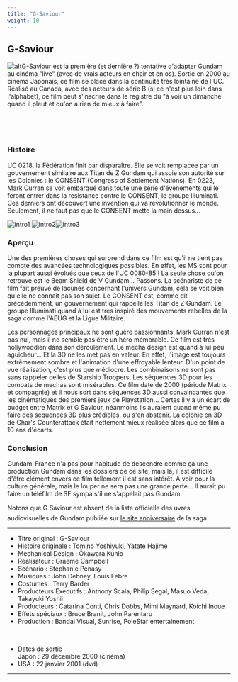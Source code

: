```yaml
---
title: "G-Saviour"
weight: 10
---
```


G-Saviour
---------


![alt](/images/stories/saga/gsaviour/images/index.jpg)G-Saviour est la première (et dernière ?) tentative d'adapter Gundam au cinéma "live" (avec de vrais acteurs en chair et en os). Sortie en 2000 au cinéma Japonais, ce film se place dans la continuité très lointaine de l'UC. Réalisé au Canada, avec des acteurs de série B (si ce n'est plus loin dans l'alphabet), ce film peut s'inscrire dans le registre du "à voir un dimanche quand il pleut et qu'on a rien de mieux à faire".


 


 


### Histoire


UC 0218, la Fédération finit par disparaître. Elle se voit remplacée par un gouvernement similaire aux Titan de Z Gundam qui assoie son autorité sur les Colonies : le CONSENT (Congress of Settlement Nations). En 0223, Mark Curran se voit embarqué dans toute une série d'évènements qui le feront entrer dans la resistance contre le CONSENT, le groupe Illuminati. Ces derniers ont découvert une invention qui va révolutionner le monde. Seulement, il ne faut pas que le CONSENT mette la main dessus...


![intro1](/images/stories/saga/gsaviour/intro1.jpg) ![intro2](/images/stories/saga/gsaviour/intro2.jpg)![intro3](/images/stories/saga/gsaviour/intro3.jpg)
### Aperçu


Une des premières choses qui surprend dans ce film est qu'il ne tient pas compte des avancées technologiques possibles. En effet, les MS sont pour la plupart aussi évolués que ceux de l'UC 0080-85 ! La seule chose qu'on retrouve est le Beam Shield de V Gundam... Passons. La scénariste de ce film fait preuve de lacunes concernant l'univers Gundam, cela se voit bien qu'elle ne connaît pas son sujet. Le CONSENT est, comme dit précédemment, un gouvernement qui rappelle les Titan de Z Gundam. Le groupe Illuminati quand à lui est très inspiré des mouvements rebelles de la saga comme l'AEUG et la Ligue Militaire.


Les personnages principaux ne sont guère passionnants. Mark Curran n'est pas nul, mais il ne semble pas être un héro mémorable. Ce film est très hollywoodien dans son déroulement. Le mecha design est quand à lui peu aguicheur... Et la 3D ne les met pas en valeur. En effet, l'image est toujours extrêmement sombre et l'animation d'une effroyable lenteur. D'un point de vue réalisation, c'est plus que médiocre. Les combinaisons ne sont pas sans rappeler celles de Starship Troopers. Les séquences 3D pour les combats de mechas sont misérables. Ce film date de 2000 (période Matrix et compagnie) et il nous sort dans séquences 3D aussi convaincantes que les cinématiques des premiers jeux de Playstation... Certes il y a un écart de budget entre Matrix et G Saviour, néanmoins ils auraient quand même pu faire des séquences 3D plus crédibles, ou s'en abstenir. La colonie en 3D de Char's Counterattack était nettement mieux réalisée alors que ce film a 10 ans d'écarts.


### Conclusion


Gundam-France n'a pas pour habitude de descendre comme ça une production Gundam dans les dossiers de ce site, mais là, il est difficile d'être clément envers ce film tellement il est sans intérêt. A voir pour la culture générale, mais le louper ne sera pas une grande perte... Il aurait pu faire un téléfilm de SF sympa s'il ne s'appelait pas Gundam.


Notons que G Saviour est absent de la liste officielle des uvres audiovisuelles de Gundam publiée sur [le site anniversaire](http://www.gundam30th.net/archive/index.html) de la saga.   
  





---


* Titre original : G-Saviour
* Histoire originale : Tomino Yoshiyuki, Yatate Hajime
* Mechanical Design : Ôkawara Kunio
* Réalisateur : Graeme Campbell
* Scénario : Stephanie Penasy
* Musiques : John Debney, Louis Febre
* Costumes : Terry Barder
* Producteurs Executifs : Anthony Scala, Philip Segal, Masuo Veda, Takayuki Yoshii
* Producteurs : Catarina Conti, Chris Dobbs, Mimi Maynard, Koichi Inoue
* Effets spéciaux : Bruce Branit, John Parentaru
* Production : Bandai Visual, Sunrise, PoleStar entertainement


 


* Dates de sortie   
 Japon : 29 décembre 2000 (cinéma)
* USA : 22 janvier 2001 (dvd)




---

